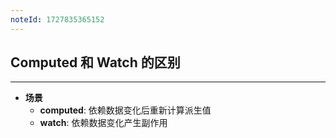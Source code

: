 ```yaml
---
noteId: 1727835365152
---
```

## Computed 和 Watch 的区别
---
- **场景**
	- **computed**: 依赖数据变化后重新计算派生值
	- **watch**: 依赖数据变化产生副作用